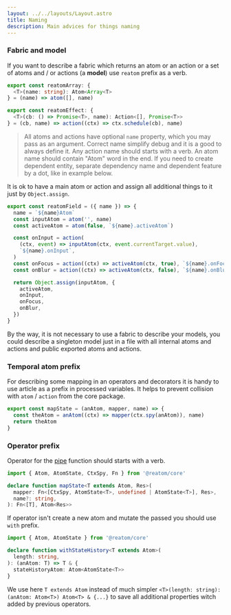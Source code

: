 ```yaml
---
layout: ../../layouts/Layout.astro
title: Naming
description: Main advices for things naming
---
```


### Fabric and model

If you want to describe a fabric which returns an atom or an action or a set of atoms and / or actions (a **model**) use `reatom` prefix as a verb.

```ts
export const reatomArray: {
  <T>(name: string): Atom<Array<T>
} = (name) => atom([], name)

export const reatomEffect: {
  <T>(cb: () => Promise<T>, name): Action<[], Promise<T>>
} = (cb, name) => action((ctx) => ctx.schedule(cb), name)
```

> All atoms and actions have optional `name` property, which you may pass as an argument. Correct name simplify debug and it is a good to always define it. Any action name should starts with a verb. An atom name should contain "Atom" word in the end. If you need to create dependent entity, separate dependency name and dependent feature by a dot, like in example below.

It is ok to have a main atom or action and assign all additional things to it just by `Object.assign`.

```ts
export const reatomField = ({ name }) => {
  name = `${name}Atom`
  const inputAtom = atom('', name)
  const activeAtom = atom(false, `${name}.activeAtom`)

  const onInput = action(
    (ctx, event) => inputAtom(ctx, event.currentTarget.value),
    `${name}.onInput`,
  )
  const onFocus = action((ctx) => activeAtom(ctx, true), `${name}.onFocus`)
  const onBlur = action((ctx) => activeAtom(ctx, false), `${name}.onBlur`)

  return Object.assign(inputAtom, {
    activeAtom,
    onInput,
    onFocus,
    onBlur,
  })
}
```

By the way, it is not necessary to use a fabric to describe your models, you could describe a singleton model just in a file with all internal atoms and actions and public exported atoms and actions.

### Temporal atom prefix

For describing some mapping in an operators and decorators it is handy to use article as a prefix in processed variables. It helps to prevent collision with `atom` / `action` from the core package.

```ts
export const mapState = (anAtom, mapper, name) => {
  const theAtom = anAtom((ctx) => mapper(ctx.spy(anAtom)), name)
  return theAtom
}
```

### Operator prefix

Operator for the [pipe](/core#atompipe-api) function should starts with a verb.

```ts
import { Atom, AtomState, CtxSpy, Fn } from '@reatom/core'

declare function mapState<T extends Atom, Res>(
  mapper: Fn<[CtxSpy, AtomState<T>, undefined | AtomState<T>], Res>,
  name?: string,
): Fn<[T], Atom<Res>>
```

If operator isn't create a new atom and mutate the passed you should use `with` prefix.

```ts
import { Atom, AtomState } from '@reatom/core'

declare function withStateHistory<T extends Atom>(
  length: string,
): (anAtom: T) => T & {
  stateHistoryAtom: Atom<AtomState<T>>
}
```

We use here `T extends Atom` instead of much simpler `<T>(length: string): (anAtom: Atom<T>) Atom<T> & {...}` to save all additional properties witch added by previous operators.

